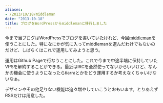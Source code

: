 ```yaml
---
aliases:
- /2013/10/18/middleman
date: "2013-10-18"
title: ブログをWordPressからmiddlemanに移行しました
---
```


今まで当ブログはWordPressでブログを書いていたけれど、今回[middleman](http://middlemanapp.com/)を使うことにした。特になにかが気に入ってmiddlemanを選んだわけでもないのだけど、しばらくはこれで運用してみようと思う。

運用はGithub Pageで行なうことにした。これで今まで中途半端に保持していたVPSを解約することができる。最近はIRCを全然使ってないからいいけど、なんかの機会に使うようになったらtiarraとかをどう運用するか考えなくちゃいけないなぁ。

デザインやその他足りない機能は追々増やしていこうとおもいます。とりあえずRSSだけは用意した。

